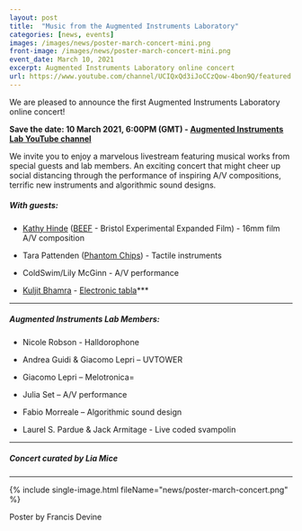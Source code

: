 ```yaml
---
layout: post
title:  "Music from the Augmented Instruments Laboratory"
categories: [news, events]
images: /images/news/poster-march-concert-mini.png
front-image: /images/news/poster-march-concert-mini.png
event_date: March 10, 2021
excerpt: Augmented Instruments Laboratory online concert
url: https://www.youtube.com/channel/UCIQxQd3iJoCCzQow-4bon9Q/featured
---
```


We are pleased to announce the first Augmented Instruments Laboratory online concert!

**Save the date: 10 March 2021, 6:00PM (GMT) - [Augmented Instruments Lab YouTube channel](https://www.youtube.com/channel/UCIQxQd3iJoCCzQow-4bon9Q/featured)**

We invite you to enjoy a marvelous livestream featuring musical works from special guests and lab members. An exciting concert that might cheer up social distancing through the performance of inspiring A/V compositions, terrific new instruments and algorithmic sound designs.

##### With guests:

- [Kathy Hinde](http://kathyhinde.co.uk/) ([BEEF](http://www.beefbristol.org/) - Bristol Experimental Expanded Film) - 16mm film A/V composition

- Tara Pattenden ([Phantom Chips](https://www.phantomchips.com/)) - Tactile instruments

- ColdSwim/Lily McGinn - A/V performance

- [Kuljit Bhamra](https://en.wikipedia.org/wiki/Kuljit_Bhamra) - [Electronic tabla](https://keda.co.uk/electronic-tabla/)***

---------------------

##### Augmented Instruments Lab Members:

- Nicole Robson - Halldorophone

- Andrea Guidi & Giacomo Lepri – UVTOWER

- Giacomo Lepri – Melotronica=

- Julia Set – A/V performance

- Fabio Morreale – Algorithmic sound design

- Laurel S. Pardue & Jack Armitage - Live coded svampolin

---------------------

##### Concert curated by Lia Mice

---------------------

{% include single-image.html fileName="news/poster-march-concert.png" %}

Poster by Francis Devine
